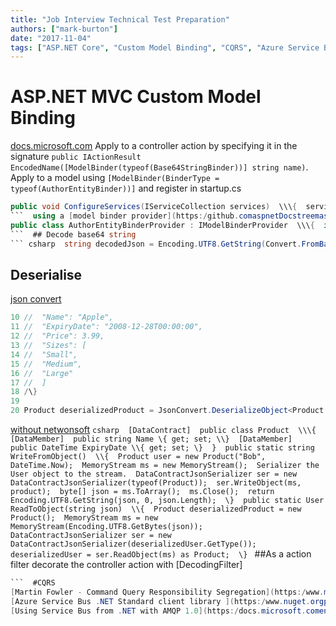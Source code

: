 ```yaml
---
title: "Job Interview Technical Test Preparation"
authors: ["mark-burton"]
date: "2017-11-04"
tags: ["ASP.NET Core", "Custom Model Binding", "CQRS", "Azure Service Bus", "AMQP"]
---
```

# ASP.NET MVC Custom Model Binding
[docs.microsoft.com](https:/docs.microsoft.comen-usaspnetcoremvcadvancedcustom-model-binding)  Apply to a controller action by specifying it in the signature `public IActionResult EncodedName([ModelBinder(typeof(Base64StringBinder))] string name)`.  Apply to a model using `[ModelBinder(BinderType = typeof(AuthorEntityBinder))]`  and register in startup.cs
``` csharp
public void ConfigureServices(IServiceCollection services)  \\\{  services.AddMvc(options =>  \{  Insert at the top so this gets used before default binder  options.ModelBinderProviders.Insert(0, new AuthorEntityBinderProvider());  \\});  }
```  using a [model binder provider](https:/github.comaspnetDocstreemasteraspnetcoremvcadvancedcustom-model-bindingsampleCustomModelBindingSample)  ``` csharp
public class AuthorEntityBinderProvider : IModelBinderProvider  \\\{  if (context.Metadata.ModelType == typeof(Author))  \{  return new BinderTypeModelBinder(typeof(AuthorEntityBinder));  \\}  return null;  }
```  ## Decode base64 string
``` csharp  string decodedJson = Encoding.UTF8.GetString(Convert.FromBase64String(value));
```
## Deserialise
[json convert](https:/www.newtonsoft.comjsonhelphtmlT_Newtonsoft_Json_JsonConvert.htm)
``` csharp  1 Product product = new Product();  2  3 product.Name = "Apple";  4 product.ExpiryDate = new DateTime(2008, 12, 28);  5 product.Price = 3.99M;  6 product.Sizes = new string[] \\{ "Small", "Medium", "Large" \};  7  8 string output = JsonConvert.SerializeObject(product);  9 /\\{
10 //  "Name": "Apple",
11 //  "ExpiryDate": "2008-12-28T00:00:00",
12 //  "Price": 3.99,
13 //  "Sizes": [
14 //  "Small",
15 //  "Medium",
16 //  "Large"
17 //  ]
18 /\}
19
20 Product deserializedProduct = JsonConvert.DeserializeObject<Product />(output);
```
[without netwonsoft](https:/msdn.microsoft.comen-uslibrarywindowsappssystem.runtime.serialization.json.datacontractjsonserializer(v=vs.105).aspx)
``` csharp  [DataContract]  public class Product  \\\{  [DataMember]  public string Name \{ get; set; \\}  [DataMember]  public DateTime ExpiryDate \\{ get; set; \}  }  public static string WriteFromObject()  \\{  Product user = new Product("Bob", DateTime.Now);  MemoryStream ms = new MemoryStream();  Serializer the User object to the stream.  DataContractJsonSerializer ser = new DataContractJsonSerializer(typeof(Product));  ser.WriteObject(ms, product);  byte[] json = ms.ToArray();  ms.Close();  return Encoding.UTF8.GetString(json, 0, json.Length);  \}  public static User ReadToObject(string json)  \\{  Product deserializedProduct = new Product();  MemoryStream ms = new MemoryStream(Encoding.UTF8.GetBytes(json));  DataContractJsonSerializer ser = new DataContractJsonSerializer(deserializedUser.GetType());  deserializedUser = ser.ReadObject(ms) as Product;  \}  ```  ##As a action filter
decorate the controller action with [DecodingFilter]
```csharp  internal class DecodingFilterAttribute : Attribute, IActionFilter  \\\{  public void OnActionExecuting(ActionExecutingContext context)  \{  object param;  if (context.ActionArguments.TryGetValue("name", out param))  {  context.ActionArguments["name"] = Encoding.UTF8.GetString(Convert.FromBase64String(param.ToString()));  \\}  else  \\{  context.ActionArguments.Add("name", "I come from action filter");  \}  }  }
```  #CQRS
[Martin Fowler - Command Query Responsibility Segregation](https:/www.martinfowler.comblikiCQRS.html)  #Message queues  ##AMQP
[Azure Service Bus .NET Standard client library ](https:/www.nuget.orgpackagesMicrosoft.Azure.ServiceBus)
[Using Service Bus from .NET with AMQP 1.0](https:/docs.microsoft.comen-usazureservice-bus-messagingservice-bus-amqp-dotnet)  Void - Action<string /> prints = x => \\{ Debug.WriteLine(x); \};  Returns - Func&lt;int, int, int&gt; add = (x, y) => \\{ return x + y; \};